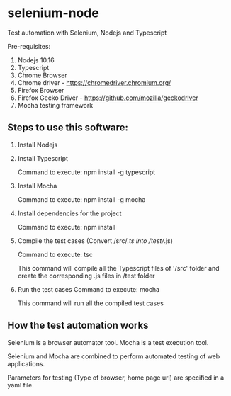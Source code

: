 # selenium-node
Test automation with Selenium, Nodejs and Typescript

Pre-requisites:

1. Nodejs 10.16
2. Typescript
3. Chrome Browser
4. Chrome driver - https://chromedriver.chromium.org/
5. Firefox Browser
5. Firefox Gecko Driver - https://github.com/mozilla/geckodriver
6. Mocha testing framework


Steps to use this software:
---------------------------

1. Install Nodejs

2. Install Typescript 

    Command to execute:    npm install -g typescript

3. Install Mocha 

    Command to execute:    npm install -g mocha

4. Install dependencies for the project

    Command to execute:    npm install

5. Compile the test cases (Convert /src/*.ts into /test/*.js)

    Command to execute:     tsc

    This command will compile all the Typescript files of '/src' folder and 
    create the corresponding .js files in /test folder

6. Run the test cases
    Command to execute:    mocha

    This command will run all the compiled test cases

How the test automation works
-----------------------------

Selenium is a browser automator tool. 
Mocha is a test execution tool.

Selenium and Mocha are combined to perform automated testing of web applications.

Parameters for testing (Type of browser, home page url) are specified in a yaml file.
